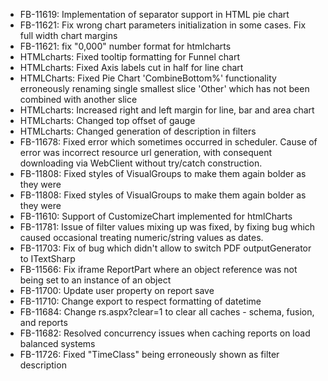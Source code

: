 * FB-11619: Implementation of separator support in HTML pie chart
* FB-11621: Fix wrong chart parameters initialization in some cases.  Fix full width chart margins
* FB-11621: fix "0,000" number format for htmlcharts
* HTMLcharts: Fixed tooltip formatting for Funnel chart
* HTMLcharts: Fixed Axis labels cut in half for line chart
* HTMLCharts: Fixed Pie Chart 'CombineBottom%' functionality erroneously renaming single smallest slice 'Other' which has not been combined with another slice
* HTMLcharts: Increased right and left margin for line, bar and area chart
* HTMLcharts: Changed top offset of gauge
* HTMLcharts: Changed generation of description in filters
* FB-11678: Fixed error which sometimes occurred in scheduler. Cause of error was incorrect resource url generation, with consequent downloading via WebClient without try/catch construction.
* FB-11808: Fixed styles of VisualGroups to make them again bolder as they were
* FB-11808: Fixed styles of VisualGroups to make them again bolder as they were
* FB-11610: Support of CustomizeChart implemented for htmlCharts
* FB-11781: Issue of filter values mixing up was fixed, by fixing bug which caused occasional treating numeric/string values as dates.
* FB-11703: Fix of bug which didn't allow to switch PDF outputGenerator to ITextSharp
* FB-11566: Fix iframe ReportPart where an object reference was not being set to an instance of an object
* FB-11700: Update user property on report save
* FB-11710: Change export to respect formatting of datetime
* FB-11684: Change rs.aspx?clear=1 to clear all caches - schema, fusion, and reports
* FB-11682: Resolved concurrency issues when caching reports on load balanced systems
* FB-11726: Fixed "TimeClass" being erroneously shown as filter description